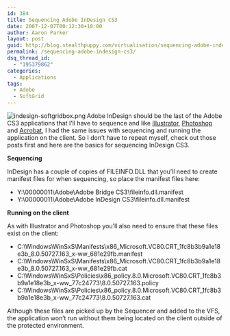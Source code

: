 ```yaml
---
id: 384
title: Sequencing Adobe InDesign CS3
date: 2007-12-07T00:12:30+10:00
author: Aaron Parker
layout: post
guid: http://blog.stealthpuppy.com/virtualisation/sequencing-adobe-indesign-cs3
permalink: /sequencing-adobe-indesign-cs3/
dsq_thread_id:
  - "195379862"
categories:
  - Applications
tags:
  - Adobe
  - SoftGrid
---
```

<img src="http://stealthpuppy.com/wp-content/uploads/2008/02/indesign-softgridbox.png" align="left" alt="indesign-softgridbox.png" />Adobe InDesign should be the last of the Adobe CS3 applications that I&#8217;ll have to sequence and like [Illustrator](http://stealthpuppy.com/virtualisation/sequencing-adobe-illustrator-cs3), [Photoshop](http://stealthpuppy.com/virtualisation/sequencing-adobe-photoshop-cs3) and [Acrobat](http://stealthpuppy.com/virtualisation/softgrid-sequencing-adobe-acrobat-8-%e2%80%93-the-story-so-far), I had the same issues with sequencing and running the application on the client. So I don&#8217;t have to repeat myself, check out those posts first and here are the basics for sequencing InDesign CS3.

**Sequencing**

InDesign has a couple of copies of FILEINFO.DLL that you&#8217;ll need to create manifest files for when sequencing, so place the manifest files here:

  * Y:\00000011\Adobe\Adobe Bridge CS3\fileinfo.dll.manifest
  * Y:\00000011\Adobe\Adobe InDesign CS3\fileinfo.dll.manifest

**Running on the client**

As with Illustrator and Photoshop you&#8217;ll also need to ensure that these files exist on the client:

  * C:\Windows\WinSxS\Manifests\x86\_Microsoft.VC80.CRT\_1fc8b3b9a1e18e3b\_8.0.50727.163\_x-ww_681e29fb.manifest
  * C:\Windows\WinSxS\Manifests\x86\_Microsoft.VC80.CRT\_1fc8b3b9a1e18e3b\_8.0.50727.163\_x-ww_681e29fb.cat
  * C:\Windows\WinSxS\Policies\x86\_policy.8.0.Microsoft.VC80.CRT\_1fc8b3b9a1e18e3b\_x-ww\_77c24773\8.0.50727.163.policy
  * C:\Windows\WinSxS\Policies\x86\_policy.8.0.Microsoft.VC80.CRT\_1fc8b3b9a1e18e3b\_x-ww\_77c24773\8.0.50727.163.cat

Although these files are picked up by the Sequencer and added to the VFS, the application won&#8217;t run without them being located on the client outside of the protected environment.